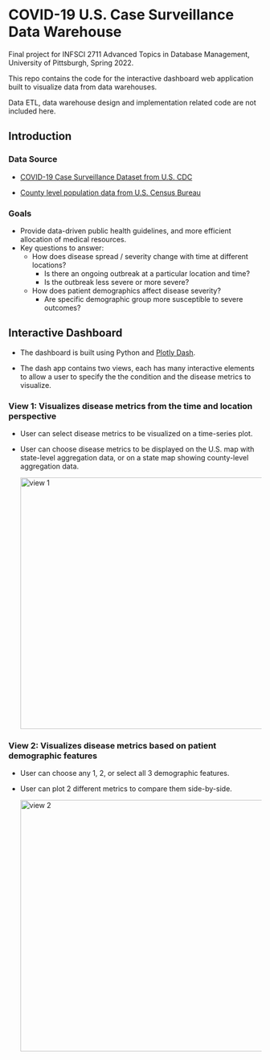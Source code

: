 # COVID-19 U.S. Case Surveillance Data Warehouse

Final project for INFSCI 2711 Advanced Topics in Database Management, University of Pittsburgh, Spring 2022.

This repo contains the code for the interactive dashboard web application built to visualize data from data warehouses.

Data ETL, data warehouse design and implementation related code are not included here.


## Introduction

### Data Source

- [COVID-19 Case Surveillance Dataset from U.S. CDC](https://data.cdc.gov/Case-Surveillance/COVID-19-Case-Surveillance-Public-Use-Data-with-Ge/n8mc-b4w4)

- [County level population data from U.S. Census Bureau](https://www2.census.gov/programs-surveys/popest/datasets/2010-2020/counties/totals/)


### Goals
- Provide data-driven public health guidelines, and more efficient allocation of medical resources. 
- Key questions to answer:
  - How does disease spread / severity change with time at different locations?
    - Is there an ongoing outbreak at a particular location and time?
    - Is the outbreak less severe or more severe?
  - How does patient demographics affect disease severity?
    - Are specific demographic group more susceptible to severe outcomes?

## Interactive Dashboard

- The dashboard is built using Python and [Plotly Dash](https://plotly.com/dash/).

- The dash app contains two views, each has many interactive elements to allow a user to specify the the condition and the disease metrics to visualize.


### View 1: Visualizes disease metrics from the time and location perspective

- User can select disease metrics to be visualized on a time-series plot.
- User can choose disease metrics to be displayed on the U.S. map with state-level aggregation data, or on a state map showing county-level aggregation data.

  <img width="500" alt="view 1" src="https://user-images.githubusercontent.com/8323143/193964177-e7a6802e-c33c-4b9d-b0a2-cd878bd173dd.png">


### View 2: Visualizes disease metrics based on patient demographic features

- User can choose any 1, 2, or select all 3 demographic features.
- User can plot 2 different metrics to compare them side-by-side.

  <img width="500" alt="view 2" src="https://user-images.githubusercontent.com/8323143/193964181-e06fcb8e-353c-428b-86b1-0a26795db216.png">
